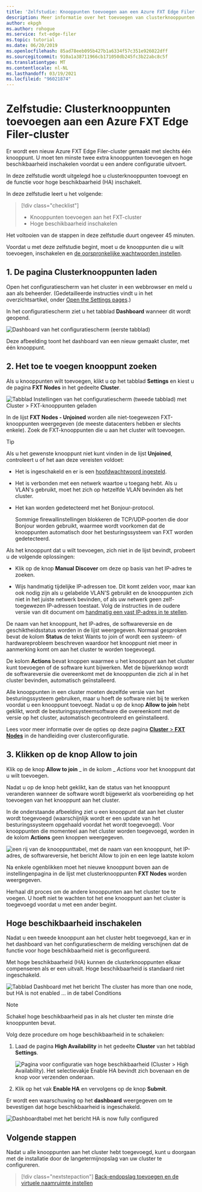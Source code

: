 ```yaml
---
title: 'Zelfstudie: Knooppunten toevoegen aan een Azure FXT Edge Filer-cluster'
description: Meer informatie over het toevoegen van clusterknooppunten aan de Azure FXT Edge Filer-opslagcache en het inschakelen van de functie voor hoge beschikbaarheid (HA).
author: ekpgh
ms.author: rohogue
ms.service: fxt-edge-filer
ms.topic: tutorial
ms.date: 06/20/2019
ms.openlocfilehash: 85ad78eeb095b427b1a6334f57c351e926022dff
ms.sourcegitcommit: 910a1a38711966cb171050db245fc3b22abc8c5f
ms.translationtype: MT
ms.contentlocale: nl-NL
ms.lasthandoff: 03/19/2021
ms.locfileid: "96021874"
---
```

# <a name="tutorial-add-cluster-nodes-to-an-azure-fxt-edge-filer-cluster"></a>Zelfstudie: Clusterknooppunten toevoegen aan een Azure FXT Edge Filer-cluster

Er wordt een nieuw Azure FXT Edge Filer-cluster gemaakt met slechts één knooppunt. U moet ten minste twee extra knooppunten toevoegen en hoge beschikbaarheid inschakelen voordat u een andere configuratie uitvoert.

In deze zelfstudie wordt uitgelegd hoe u clusterknooppunten toevoegt en de functie voor hoge beschikbaarheid (HA) inschakelt.

In deze zelfstudie leert u het volgende:

> [!div class="checklist"]
>
> * Knooppunten toevoegen aan het FXT-cluster
> * Hoge beschikbaarheid inschakelen

Het voltooien van de stappen in deze zelfstudie duurt ongeveer 45 minuten.

Voordat u met deze zelfstudie begint, moet u de knooppunten die u wilt toevoegen, inschakelen en [de oorspronkelijke wachtwoorden instellen](fxt-node-password.md).

## <a name="1-load-the-cluster-nodes-page"></a>1. De pagina Clusterknooppunten laden

Open het configuratiescherm van het cluster in een webbrowser en meld u aan als beheerder. (Gedetailleerde instructies vindt u in het overzichtsartikel, onder [Open the Settings pages](fxt-cluster-create.md#open-the-settings-pages).)

In het configuratiescherm ziet u het tabblad **Dashboard** wanneer dit wordt geopend. 

![Dashboard van het configuratiescherm (eerste tabblad)](media/fxt-cluster-config/dashboard-1-node.png)

Deze afbeelding toont het dashboard van een nieuw gemaakt cluster, met één knooppunt.

## <a name="2-locate-the-node-to-add"></a>2. Het toe te voegen knooppunt zoeken

Als u knooppunten wilt toevoegen, klikt u op het tabblad **Settings** en kiest u de pagina **FXT Nodes** in het gedeelte **Cluster**.

![Tabblad Instellingen van het configuratiescherm (tweede tabblad) met Cluster > FXT-knooppunten geladen](media/fxt-cluster-config/settings-fxt-nodes.png)

In de lijst **FXT Nodes - Unjoined** worden alle niet-toegewezen FXT-knooppunten weergegeven (de meeste datacenters hebben er slechts enkele). Zoek de FXT-knooppunten die u aan het cluster wilt toevoegen.

> [!Tip]
> Als u het gewenste knooppunt niet kunt vinden in de lijst **Unjoined**, controleert u of het aan deze vereisten voldoet:
>
> * Het is ingeschakeld en er is een [hoofdwachtwoord ingesteld](fxt-node-password.md).
> * Het is verbonden met een netwerk waartoe u toegang hebt. Als u VLAN's gebruikt, moet het zich op hetzelfde VLAN bevinden als het cluster.
> * Het kan worden gedetecteerd met het Bonjour-protocol.
>
>   Sommige firewallinstellingen blokkeren de TCP/UDP-poorten die door Bonjour worden gebruikt, waarmee wordt voorkomen dat de knooppunten automatisch door het besturingssysteem van FXT worden gedetecteerd.
>
> Als het knooppunt dat u wilt toevoegen, zich niet in de lijst bevindt, probeert u de volgende oplossingen:
>
> * Klik op de knop **Manual Discover** om deze op basis van het IP-adres te zoeken.
>
> * Wijs handmatig tijdelijke IP-adressen toe. Dit komt zelden voor, maar kan ook nodig zijn als u gelabelde VLAN'S gebruikt en de knooppunten zich niet in het juiste netwerk bevinden, of als uw netwerk geen zelf-toegewezen IP-adressen toestaat. Volg de instructies in de oudere versie van dit document om [handmatig een vast IP-adres in te stellen](https://azure.github.io/Avere/legacy/create_cluster/4_8/html/static_ip.html).

De naam van het knooppunt, het IP-adres, de softwareversie en de geschiktheidsstatus worden in de lijst weergegeven. Normaal gesproken bevat de kolom **Status** de tekst Wants to join of wordt een systeem- of hardwareprobleem beschreven waardoor het knooppunt niet meer in aanmerking komt om aan het cluster te worden toegevoegd.

De kolom **Actions** bevat knoppen waarmee u het knooppunt aan het cluster kunt toevoegen of de software kunt bijwerken. Met de bijwerkknop wordt de softwareversie die overeenkomt met de knooppunten die zich al in het cluster bevinden, automatisch geïnstalleerd.

Alle knooppunten in een cluster moeten dezelfde versie van het besturingssysteem gebruiken, maar u hoeft de software niet bij te werken voordat u een knooppunt toevoegt. Nadat u op de knop **Allow to join** hebt geklikt, wordt de besturingssysteemsoftware die overeenkomt met de versie op het cluster, automatisch gecontroleerd en geïnstalleerd.

Lees voor meer informatie over de opties op deze pagina [**Cluster** > **FXT Nodes**](https://azure.github.io/Avere/legacy/ops_guide/4_7/html/gui_fxt_nodes.html) in de handleiding over clusterconfiguratie.

## <a name="3-click-the-allow-to-join-button"></a>3. Klikken op de knop Allow to join

Klik op de knop **Allow to join** _ in de kolom _ *Actions* voor het knooppunt dat u wilt toevoegen.

Nadat u op de knop hebt geklikt, kan de status van het knooppunt veranderen wanneer de software wordt bijgewerkt als voorbereiding op het toevoegen van het knooppunt aan het cluster.

In de onderstaande afbeelding ziet u een knooppunt dat aan het cluster wordt toegevoegd (waarschijnlijk wordt er een update van het besturingssysteem opgehaald voordat het wordt toegevoegd). Voor knooppunten die momenteel aan het cluster worden toegevoegd, worden in de kolom **Actions** geen knoppen weergegeven.

![een rij van de knooppunttabel, met de naam van een knooppunt, het IP-adres, de softwareversie, het bericht Allow to join en een lege laatste kolom](media/fxt-cluster-config/node-join-in-process.png)

Na enkele ogenblikken moet het nieuwe knooppunt boven aan de instellingenpagina in de lijst met clusterknooppunten **FXT Nodes** worden weergegeven.

Herhaal dit proces om de andere knooppunten aan het cluster toe te voegen. U hoeft niet te wachten tot het ene knooppunt aan het cluster is toegevoegd voordat u met een ander begint.

## <a name="enable-high-availability"></a>Hoge beschikbaarheid inschakelen

Nadat u een tweede knooppunt aan het cluster hebt toegevoegd, kan er in het dashboard van het configuratiescherm de melding verschijnen dat de functie voor hoge beschikbaarheid niet is geconfigureerd.

Met hoge beschikbaarheid (HA) kunnen de clusterknooppunten elkaar compenseren als er een uitvalt. Hoge beschikbaarheid is standaard niet ingeschakeld.

![Tabblad Dashboard met het bericht The cluster has more than one node, but HA is not enabled ... in de tabel Conditions](media/fxt-cluster-config/no-ha-2-nodes.png)

> [!Note]
> Schakel hoge beschikbaarheid pas in als het cluster ten minste drie knooppunten bevat.

Volg deze procedure om hoge beschikbaarheid in te schakelen:

1. Laad de pagina **High Availability** in het gedeelte **Cluster** van het tabblad **Settings**.

   ![Pagina voor configuratie van hoge beschikbaarheid (Cluster > High Availability). Het selectievakje Enable HA bevindt zich bovenaan en de knop voor verzenden onderaan.](media/fxt-cluster-config/enable-ha.png)

2. Klik op het vak **Enable HA** en vervolgens op de knop **Submit**.

Er wordt een waarschuwing op het **dashboard** weergegeven om te bevestigen dat hoge beschikbaarheid is ingeschakeld.

![Dashboardtabel met het bericht HA is now fully configured](media/fxt-cluster-config/ha-configured-alert.png)

## <a name="next-steps"></a>Volgende stappen

Nadat u alle knooppunten aan het cluster hebt toegevoegd, kunt u doorgaan met de installatie door de langetermijnopslag van uw cluster te configureren.

> [!div class="nextstepaction"]
> [Back-endopslag toevoegen en de virtuele naamruimte instellen](fxt-add-storage.md)